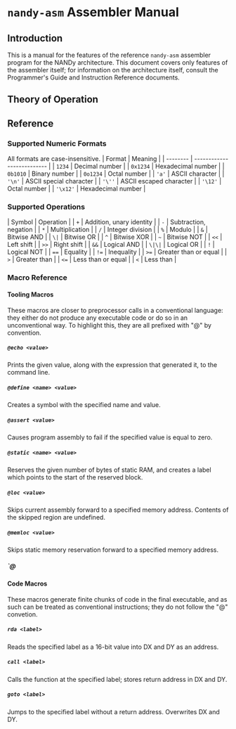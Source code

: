 # `nandy-asm` Assembler Manual

## Introduction
This is a manual for the features of the reference `nandy-asm` assembler program
for the NANDy architecture. This document covers only features of the assembler
itself; for information on the architecture itself, consult the Programmer's
Guide and Instruction Reference documents.

## Theory of Operation


## Reference
### Supported Numeric Formats
All formats are case-insensitive.
| Format   | Meaning                    |
| -------- | -------------------------- |
| `1234`   | Decimal number             |
| `0x1234` | Hexadecimal number         |
| `0b1010` | Binary number              |
| `0o1234` | Octal number               |
| `'a'`    | ASCII character            |
| `'\n'`   | ASCII special character    |
| `'\''`   | ASCII escaped character    |
| `'\12'`  | Octal number               |
| `'\x12'` | Hexadecimal number         |
### Supported Operations
| Symbol | Operation                |
| `+`    | Addition, unary identity |
| `-`    | Subtraction, negation    |
| `*`    | Multiplication           |
| `/`    | Integer division         |
| `%`    | Modulo                   |
| `&`    | Bitwise AND              |
| `\|`   | Bitwise OR               |
| `^`    | Bitwise XOR              |
| `~`    | Bitwise NOT              |
| `<<`   | Left shift               |
| `>>`   | Right shift              |
| `&&`   | Logical AND              |
| `\|\|` | Logical OR               |
| `!`    | Logical NOT              |
| `==`   | Equality                 |
| `!=`   | Inequality               |
| `>=`   | Greater than or equal    |
| `>`    | Greater than             |
| `<=`   | Less than or equal       |
| `<`    | Less than                |


### Macro Reference
#### Tooling Macros
These macros are closer to preprocessor calls in a conventional language: they
either do not produce any executable code or do so in an unconventional way.
To highlight this, they are all prefixed with "@" by convention.
##### `@echo <value>`
Prints the given value, along with the expression that generated it, to the
command line.
##### `@define <name> <value>`
Creates a symbol with the specified name and value.
##### `@assert <value>`
Causes program assembly to fail if the specified value is equal to zero.
##### `@static <name> <value>`
Reserves the given number of bytes of static RAM, and creates a label which
points to the start of the reserved block.
##### `@loc <value>`
Skips current assembly forward to a specified memory address. Contents of the
skipped region are undefined.
##### `@memloc <value>`
Skips static memory reservation forward to a specified memory address.
##### `@
#### Code Macros
These macros generate finite chunks of code in the final executable, and as such
can be treated as conventional instructions; they do not follow the "@"
convetion.
##### `rda <label>`
Reads the specified label as a 16-bit value into DX and DY as an address.
##### `call <label>`
Calls the function at the specified label; stores return address in DX and DY.
##### `goto <label>`
Jumps to the specified label without a return address. Overwrites DX and DY.